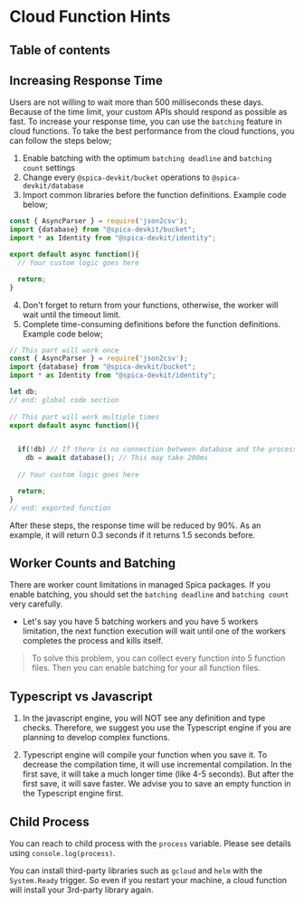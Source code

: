 # Cloud Function Hints

## Table of contents

## Increasing Response Time

Users are not willing to wait more than 500 milliseconds these days. Because of the time limit, your custom APIs should respond as possible as fast. To increase your response time, you can use the `batching` feature in cloud functions. To take the best performance from the cloud functions, you can follow the steps below;

1. Enable batching with the optimum `batching deadline` and `batching count` settings
2. Change every `@spica-devkit/bucket` operations to `@spica-devkit/database`
3. Import common libraries before the function definitions. Example code below;

```typescript
const { AsyncParser } = require('json2csv');
import {database} from "@spica-devkit/bucket";
import * as Identity from "@spica-devkit/identity";

export default async function(){
  // Your custom logic goes here

  return;
}
```

4. Don't forget to return from your functions, otherwise, the worker will wait until the timeout limit.
5. Complete time-consuming definitions before the function definitions. Example code below;

```typescript
// This part will work once
const { AsyncParser } = require('json2csv');
import {database} from "@spica-devkit/bucket";
import * as Identity from "@spica-devkit/identity";

let db; 
// end: global code section
  
// This part will work multiple times
export default async function(){


  if(!db) // If there is no connection between database and the process
    db = await database(); // This may take 200ms
  
  // Your custom logic goes here

  return;
}
// end: exported function
```

After these steps, the response time will be reduced by 90%. As an example, it will return 0.3 seconds if it returns 1.5 seconds before.

## Worker Counts and Batching

There are worker count limitations in managed Spica packages. If you enable batching, you should set the `batching deadline` and `batching count` very carefully. 

* Let's say you have 5 batching workers and you have 5 workers limitation, the next function execution will wait until one of the workers completes the process and kills itself. 

> To solve this problem, you can collect every function into 5 function files. Then you can enable batching for your all function files.

## Typescript vs Javascript

1. In the javascript engine, you will NOT see any definition and type checks. Therefore, we suggest you use the Typescript engine if you are planning to develop complex functions.

2. Typescript engine will compile your function when you save it. To decrease the compilation time, it will use incremental compilation. In the first save, it will take a much longer time (like 4-5 seconds). But after the first save, it will save faster. We advise you to save an empty function in the Typescript engine first.

## Child Process

You can reach to child process with the `process` variable. Please see details using `console.log(process)`. 

You can install third-party libraries such as `gcloud` and `helm` with the `System.Ready` trigger. So even if you restart your machine, a cloud function will install your 3rd-party library again.
